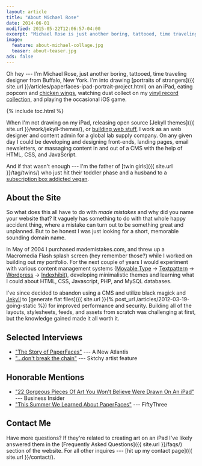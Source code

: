 ```yaml
---
layout: article
title: "About Michael Rose"
date: 2014-06-01
modified: 2015-05-22T12:06:57-04:00
excerpt: "Michael Rose is just another boring, tattooed, time traveling designer from Buffalo, New York."
image:
  feature: about-michael-collage.jpg
  teaser: about-teaser.jpg
ads: false
---
```


Oh hey --- I'm Michael Rose, just another boring, tattooed, time traveling designer from Buffalo, New York. I'm into drawing [portraits of strangers]({{ site.url }}/articles/paperfaces-ipad-portrait-project.html) on an iPad, eating popcorn and [chicken wings](http://www.duffswings.com "Duff's Famous Wings"), watching dust collect on my [vinyl record collection](http://www.discogs.com/user/mmistakes/collection), and playing the occasional iOS game.

{% include toc.html %}

When I'm not drawing on my iPad, releasing open source [Jekyll themes]({{ site.url }}/work/jekyll-themes/), or [building web stuff](http://ekowave.com), I work as an web designer and content admin for a global lab supply company. On any given day I could be developing and designing front-ends, landing pages, email newsletters, or massaging content in and out of a CMS with the help of HTML, CSS, and JavaScript.

And if that wasn't enough --- I'm the father of [twin girls]({{ site.url }}/tag/twins/) who just hit their toddler phase and a husband to a [subscription box addicted vegan](https://2littlerosebuds.com "Wendy Rose").

## About the Site

So what does this all have to do with *made mistakes* and why did you name your website that? It vaguely has something to do with that whole happy accident thing, where a mistake can turn out to be something great and unplanned. But to be honest I was just looking for a short, memorable sounding domain name.

In May of 2004 I purchased mademistakes.com, and threw up a Macromedia Flash splash screen (hey remember those?) while I worked on building out my portfolio. For the next couple of years I would experiment with various content management systems ([Movable Type](http://www.movabletype.org/) &rarr; [Textpattern](http://textpattern.com/) &rarr; [Wordpress](http://wordpress.org/) &rarr; [Indexhibit](http://www.indexhibit.org/)), developing minimalistic themes and learning what I could about HTML, CSS, Javascript, PHP, and MySQL databases.

I've since decided to abandon using a CMS and utilize black magick and [Jekyll](http://jekyllrb.com/) to [generate flat files]({{ site.url }}{% post_url /articles/2012-03-19-going-static %}) for improved performance and security. Building all of the layouts, stylesheets, feeds, and assets from scratch was challenging at first, but the knowledge gained made it all worth it.

## Selected Interviews

* ["The Story of PaperFaces"](http://anewatlantis.com/2013/01/the-story-of-paperfaces/) --- A New Atlantis
* ["...don't break the chain"](http://blog.sktchy.com/post/78751385093/dont-break-the-chain) --- Sktchy artist feature

## Honorable Mentions

* ["22 Gorgeous Pieces Of Art You Won't Believe Were Drawn On An iPad"](http://www.businessinsider.com/gorgeous-ipad-art-2015-1?op=1) --- Business Insider
* ["This Summer We Learned About PaperFaces"](http://madewithpaper.fiftythree.com/post/36767754768/this-summer-we-learned-about-paper-faces-by) --- FiftyThree

## Contact Me

Have more questions? If they're related to creating art on an iPad I've likely answered them in the [Frequently Asked Questions]({{ site.url }}/faqs/) section of the website. For all other inquires --- [hit up my contact page]({{ site.url }}/contact/).
